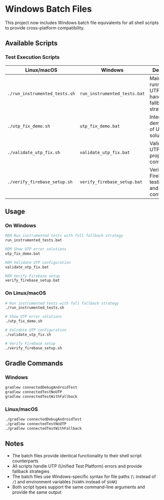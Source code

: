 # Windows Batch Files

This project now includes Windows batch file equivalents for all shell scripts to provide cross-platform compatibility.

## Available Scripts

### Test Execution Scripts

| Linux/macOS | Windows | Description |
|-------------|---------|-------------|
| `./run_instrumented_tests.sh` | `run_instrumented_tests.bat` | Main test runner with UTP error handling and fallback strategies |
| `./utp_fix_demo.sh` | `utp_fix_demo.bat` | Interactive demonstration of UTP error solutions |
| `./validate_utp_fix.sh` | `validate_utp_fix.bat` | Validates that UTP fixes are properly configured |
| `./verify_firebase_setup.sh` | `verify_firebase_setup.bat` | Verifies Firebase testing setup and configuration |

## Usage

### On Windows
```cmd
REM Run instrumented tests with full fallback strategy
run_instrumented_tests.bat

REM Show UTP error solutions
utp_fix_demo.bat

REM Validate UTP configuration
validate_utp_fix.bat

REM Verify Firebase setup
verify_firebase_setup.bat
```

### On Linux/macOS
```bash
# Run instrumented tests with full fallback strategy
./run_instrumented_tests.sh

# Show UTP error solutions
./utp_fix_demo.sh

# Validate UTP configuration
./validate_utp_fix.sh

# Verify Firebase setup
./verify_firebase_setup.sh
```

## Gradle Commands

### Windows
```cmd
gradlew connectedDebugAndroidTest
gradlew connectedTestNoUTP
gradlew connectedTestWithFallback
```

### Linux/macOS
```bash
./gradlew connectedDebugAndroidTest
./gradlew connectedTestNoUTP
./gradlew connectedTestWithFallback
```

## Notes

- The batch files provide identical functionality to their shell script counterparts
- All scripts handle UTP (Unified Test Platform) errors and provide fallback strategies
- The batch files use Windows-specific syntax for file paths (`\` instead of `/`) and environment variables (`%VAR%` instead of `$VAR`)
- Both script types support the same command-line arguments and provide the same output